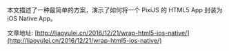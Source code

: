 
本文描述了一种最简单的方案，演示了如何将一个 PixiJS 的 HTML5 App 封装为 iOS Native App。

文章地址: [http://liaoyulei.cn/2016/12/21/wrap-html5-ios-native/](http://liaoyulei.cn/2016/12/21/wrap-html5-ios-native/)

